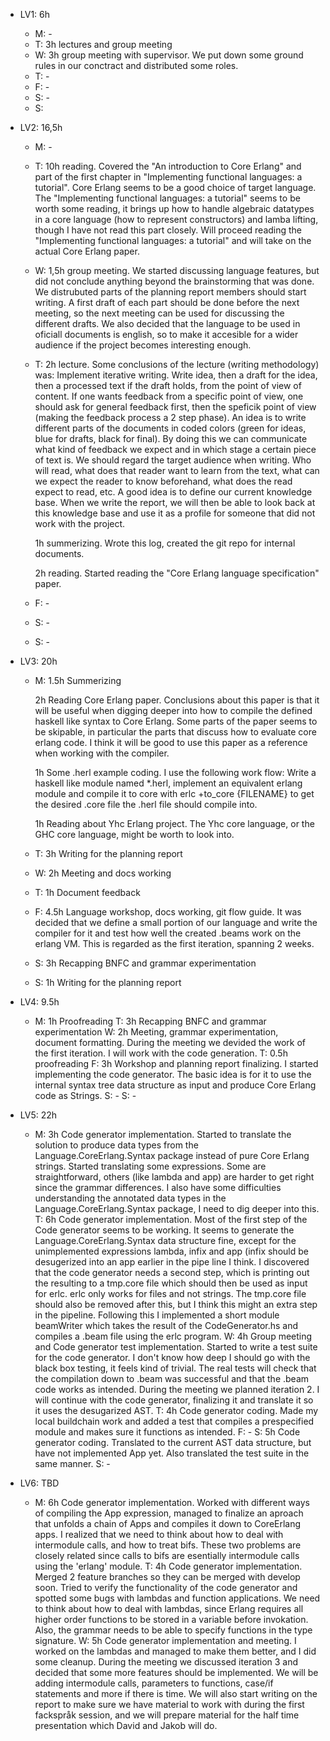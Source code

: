 * LV1: 6h
  * M: -
  * T: 3h lectures and group meeting
  * W: 3h group meeting with supervisor. We put down some ground rules in our conctract and distributed some roles.
  * T: -
  * F: -
  * S: -
  * S:

* LV2: 16,5h
  * M: -
  * T: 10h reading. Covered the "An introduction to Core Erlang" and part of the first chapter in "Implementing functional languages: a tutorial".
     Core Erlang seems to be a good choice of target language. The "Implementing functional languages: a tutorial" seems to be worth some reading,
     it brings up how to handle algebraic datatypes in a core language (how to represent constructors) and lamba lifting, though I have not read
     this part closely. Will proceed reading the "Implementing functional languages: a tutorial" and will take on the actual Core Erlang paper.

  * W: 1,5h group meeting. We started discussing language features, but did not conclude anything beyond the brainstorming that was done. We distrubuted
     parts of the planning report members should start writing. A first draft of each part should be done before the next meeting, so the next meeting
     can be used for discussing the different drafts. We also decided that the language to be used in oficiall documents is english, so to make it
     accesible for a wider audience if the project becomes interesting enough.

  * T: 2h lecture. Some conclusions of the lecture (writing methodology) was: Implement iterative writing. Write idea, then a
     draft for the idea, then a processed text if the draft holds, from the point of view of content. If one wants feedback from a specific point of
     view, one should ask for general feedback first, then the speficik point of view (making the feedback process a 2 step phase). An idea is to
     write different parts of the documents in coded colors (green for ideas, blue for drafts, black for final). By doing this we can communicate what
     kind of feedback we expect and in which stage a certain piece of text is. We should regard the target audience when writing. Who will read, what
     does that reader want to learn from the text, what can we expect the reader to know beforehand, what does the read expect to read, etc. A good idea
     is to define our current knowledge base. When we write the report, we will then be able to look back at this knowledge base and use it as a profile
     for someone that did not work with the project.

     1h summerizing. Wrote this log, created the git repo for internal documents.

     2h reading. Started reading the "Core Erlang language specification" paper.
  * F: -
  * S: -
  * S: -

* LV3: 20h
  * M: 1.5h Summerizing

     2h Reading Core Erlang paper. Conclusions about this paper is that it will be useful when digging deeper into how to compile the defined haskell like syntax
     to Core Erlang. Some parts of the paper seems to be skipable, in particular the parts that discuss how to evaluate core erlang code. I think it will
     be good to use this paper as a reference when working with the compiler.

     1h Some .herl example coding. I use the following work flow: Write a haskell like module named *.herl, implement an equivalent erlang module and compile it
     to core with erlc +to_core {FILENAME} to get the desired .core file the .herl file should compile into.

     1h Reading about Yhc Erlang project. The Yhc core language, or the GHC core language, might be worth to look into.

  * T: 3h Writing for the planning report
  * W: 2h Meeting and docs working
  * T: 1h Document feedback
  * F: 4.5h Language workshop, docs working, git flow guide. It was decided that we define a small portion of our language and write the compiler for it and
       test how well the created .beams work on the erlang VM. This is regarded as the first iteration, spanning 2 weeks.
  * S: 3h Recapping BNFC and grammar experimentation
  * S: 1h Writing for the planning report

* LV4: 9.5h
  * M: 1h Proofreading
    T: 3h Recapping BNFC and grammar experimentation
    W: 2h Meeting, grammar experimentation, document formatting. During the meeting we devided the work of the first iteration. I will work with the code generation.
    T: 0.5h proofreading
    F: 3h Workshop and planning report finalizing. I started implementing the code generator. The basic idea is for it to use the internal syntax tree data structure
       as input and produce Core Erlang code as Strings.
    S: -
    S: -

* LV5: 22h
  * M: 3h Code generator implementation. Started to translate the solution to produce data types from the Language.CoreErlang.Syntax package instead of pure
       Core Erlang strings. Started translating some expressions. Some are straightforward, others (like lambda and app) are harder to get right since the
       grammar differences. I also have some difficulties understanding the annotated data types in the Language.CoreErlang.Syntax package, I need to dig
       deeper into this.
    T: 6h Code generator implementation. Most of the first step of the Code generator seems to be working. It seems to generate the Language.CoreErlang.Syntax
       data structure fine, except for the unimplemented expressions lambda, infix and app (infix should be desugerized into an app earlier in the pipe line
       I think. I discovered that the code generator needs a second step, which is printing out the resulting to a tmp.core file which should then be used
       as input for erlc. erlc only works for files and not strings. The tmp.core file should also be removed after this, but I think this might an extra step
       in the pipeline. Following this I implemented a short module beamWriter which takes the result of the CodeGenerator.hs and compiles a .beam file using
       the erlc program.
    W: 4h Group meeting and Code generator test implementation. Started to write a test suite for the code generator. I don't know how deep I should go with the
       black box testing, it feels kind of trivial. The real tests will check that the compilation down to .beam was successful and that the .beam code works
       as intended. During the meeting we planned iteration 2. I will continue with the code generator, finalizing it and translate it so it uses the desugarized AST.
    T: 4h Code generator coding. Made my local buildchain work and added a test that compiles a prespecified module and makes sure it functions as intended.
    F: -
    S: 5h Code generator coding. Translated to the current AST data structure, but have not implemented App yet. Also translated the test suite in the same manner.
    S: -

* LV6: TBD
  * M: 6h Code generator implementation. Worked with different ways of compiling the App expression, managed to finalize an aproach that unfolds a chain of Apps
       and compiles it down to CoreErlang apps. I realized that we need to think about how to deal with intermodule calls, and how to treat bifs. These two
       problems are closely related since calls to bifs are esentially intermodule calls using the 'erlang' module.
    T: 4h Code generator implementation. Merged 2 feature branches so they can be merged with develop soon. Tried to verify the functionality of the code
       generator and spotted some bugs with lambdas and function applications. We need to think about how to deal with lambdas, since Erlang requires all
       higher order functions to be stored in a variable before invokation. Also, the grammar needs to be able to specify functions in the type signature.
    W: 5h Code generator implementation and meeting. I worked on the lambdas and managed to make them better, and I did some cleanup. During the meeting we discussed
       iteration 3 and decided that some more features should be implemented. We will be adding intermodule calls, parameters to functions, case/if statements and
       more if there is time. We will also start writing on the report to make sure we have material to work with during the first fackspråk session, and we will
       prepare material for the half time presentation which David and Jakob will do.
